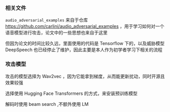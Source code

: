 ### 相关文件
`audio_adversarial_examples` 来自于仓库 https://github.com/carlini/audio_adversarial_examples ，用于学习如何对一个语音模型进行攻击，论文中的一些思想也来自于这里

但因为论文的时间比较久远，里面使用的代码是 Tensorflow 下的，以及威胁模型 DeepSpeech 也已经停止了维护，因此主要是本人作为初学者学习下相关的流程

### 攻击模型
攻击的模型选择为 Wav2vec ，因为它能拿到梯度，从而能更新扰动，同时开源且效果较强

选择使用 Hugging Face Transformers 的方式，来安装预训练模型

解码时使用 beam search ,不额外使用 LM